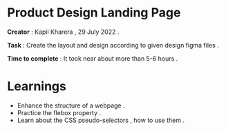 # Product Design Landing Page

**Creator** : Kapil Kharera , 29 July 2022 .

**Task** : Create the layout and design according to given design figma files .

**Time to complete** : It took near about more than 5-6 hours .

# Learnings

- Enhance the structure of a webpage .
- Practice the flebox property .
- Learn about the CSS pseudo-selectors , how to use them .




